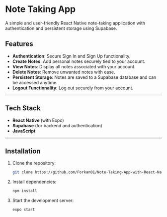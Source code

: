# Note Taking App

A simple and user-friendly React Native note-taking application with authentication and persistent storage using Supabase.

## Features

- **Authentication**: Secure Sign In and Sign Up functionality.
- **Create Notes**: Add personal notes securely tied to your account.
- **View Notes**: Display all notes associated with your account.
- **Delete Notes**: Remove unwanted notes with ease.
- **Persistent Storage**: Notes are saved to a Supabase database and can be accessed anytime.
- **Logout Functionality**: Log out securely from your account.

---

## Tech Stack

- **React Native** (with Expo)
- **Supabase** (for backend and authentication)
- **JavaScript**

---

## Installation

1. Clone the repository:
   ```bash
   git clone https://github.com/Forkan01/Note-Taking-App-with-React-Native.git

2. Install dependencies:
   ```bash
   npm install
3. Start the development server:
   ```bash
   expo start

